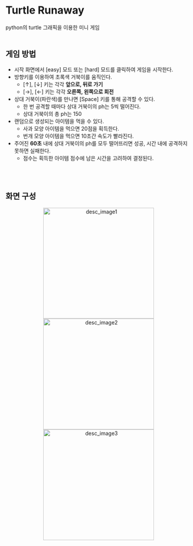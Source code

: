 Turtle Runaway
=============
python의 turtle 그래픽을 이용한 미니 게임
<br/>
<br/>

## 게임 방법
- 시작 화면에서 [easy] 모드 또는 [hard] 모드를 클릭하여 게임을 시작한다.
- 방향키를 이용하여 초록색 거북이를 움직인다.
    - [↑], [↓] 키는 각각 **앞으로, 뒤로 가기**
    - [→], [←] 키는 각각 **오른쪽, 왼쪽으로 회전**
- 상대 거북이(파란색)를 만나면 [Space] 키를 통해 공격할 수 있다.
    - 한 번 공격할 때마다 상대 거북이의 ph는 5씩 떨어진다.
    - 상대 거북이의 총 ph는 150
- 랜덤으로 생성되는 아이템을 먹을 수 있다.
    - 사과 모양 아이템을 먹으면 20점을 획득한다.
    - 번개 모양 아이템을 먹으면 10초간 속도가 빨라진다.
- 주어진 **60초** 내에 상대 거북이의 ph를 모두 떨어뜨리면 성공, 시간 내에 공격하지 못하면 실패한다.
    - 점수는 획득한 아이템 점수에 남은 시간을 고려하여 결정된다.
<br/>
<br/>

## 화면 구성
<p align = "center"><img src = "https://github.com/sohxxny/ToyProject/assets/119118662/766b97ac-d6bd-4105-9c01-316768087d95" width = "300px" alt = "desc_image1"></img><br/>
<img src = "https://github.com/sohxxny/ToyProject/assets/119118662/992772a9-48c8-4bc0-bc61-f7807a1e62e4" width = "300px" alt = "desc_image2"></img><br/>
<img src = "https://github.com/sohxxny/ToyProject/assets/119118662/b3c34f0c-7ff2-4320-8966-36fd9c82342f" width = "300px" alt = "desc_image3"></img></p>
